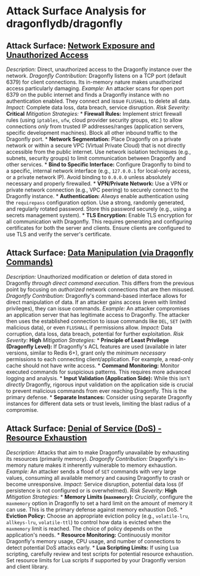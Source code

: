 # Attack Surface Analysis for dragonflydb/dragonfly

## Attack Surface: [Network Exposure and Unauthorized Access](./attack_surfaces/network_exposure_and_unauthorized_access.md)

*Description:* Direct, unauthorized access to the Dragonfly instance over the network.
*Dragonfly Contribution:* Dragonfly listens on a TCP port (default 6379) for client connections.  Its in-memory nature makes unauthorized access particularly damaging.
*Example:* An attacker scans for open port 6379 on the public internet and finds a Dragonfly instance with no authentication enabled. They connect and issue `FLUSHALL` to delete all data.
*Impact:* Complete data loss, data breach, service disruption.
*Risk Severity:* **Critical**
*Mitigation Strategies:*
    *   **Firewall Rules:** Implement strict firewall rules (using `iptables`, `ufw`, cloud provider security groups, etc.) to allow connections *only* from trusted IP addresses/ranges (application servers, specific development machines).  Block all other inbound traffic to the Dragonfly port.
    *   **Network Segmentation:** Place Dragonfly on a private network or within a secure VPC (Virtual Private Cloud) that is not directly accessible from the public internet. Use network isolation techniques (e.g., subnets, security groups) to limit communication between Dragonfly and other services.
    *   **Bind to Specific Interface:** Configure Dragonfly to bind to a specific, internal network interface (e.g., `127.0.0.1` for local-only access, or a private network IP).  Avoid binding to `0.0.0.0` unless absolutely necessary and properly firewalled.
    *   **VPN/Private Network:** Use a VPN or private network connection (e.g., VPC peering) to securely connect to the Dragonfly instance.
    *   **Authentication:** *Always* enable authentication using the `requirepass` configuration option.  Use a strong, randomly generated, and regularly rotated password. Store this password securely (e.g., using a secrets management system).
    *   **TLS Encryption:** Enable TLS encryption for all communication with Dragonfly. This requires generating and configuring certificates for both the server and clients. Ensure clients are configured to use TLS and verify the server's certificate.

## Attack Surface: [Data Manipulation (via Dragonfly Commands)](./attack_surfaces/data_manipulation__via_dragonfly_commands_.md)

*Description:* Unauthorized modification or deletion of data stored in Dragonfly *through direct command execution*. This differs from the previous point by focusing on *authorized* network connections that are then misused.
*Dragonfly Contribution:* Dragonfly's command-based interface allows for direct manipulation of data. If an attacker gains access (even with limited privileges), they can issue commands.
*Example:* An attacker compromises an application server that has legitimate access to Dragonfly.  The attacker then uses the established connection to issue commands like `DEL`, `SET` (with malicious data), or even `FLUSHALL` if permissions allow.
*Impact:* Data corruption, data loss, data breach, potential for further exploitation.
*Risk Severity:* **High**
*Mitigation Strategies:*
    * **Principle of Least Privilege (Dragonfly Level):** If Dragonfly's ACL features are used (available in later versions, similar to Redis 6+), grant only the *minimum necessary* permissions to each connecting client/application.  For example, a read-only cache should not have write access.
    * **Command Monitoring:** Monitor executed commands for suspicious patterns. This requires more advanced logging and analysis.
    * **Input Validation (Application Side):** While this isn't *directly* Dragonfly, rigorous input validation on the application side is crucial to prevent malicious commands from ever reaching Dragonfly. This is the primary defense.
    * **Separate Instances:** Consider using separate Dragonfly instances for different data sets or trust levels, limiting the blast radius of a compromise.

## Attack Surface: [Denial of Service (DoS) - Resource Exhaustion](./attack_surfaces/denial_of_service__dos__-_resource_exhaustion.md)

*Description:* Attacks that aim to make Dragonfly unavailable by exhausting its resources (primarily memory).
*Dragonfly Contribution:* Dragonfly's in-memory nature makes it inherently vulnerable to memory exhaustion.
*Example:* An attacker sends a flood of `SET` commands with very large values, consuming all available memory and causing Dragonfly to crash or become unresponsive.
*Impact:* Service disruption, potential data loss (if persistence is not configured or is overwhelmed).
*Risk Severity:* **High**
*Mitigation Strategies:*
    *   **Memory Limits (`maxmemory`):** *Crucially*, configure the `maxmemory` option in Dragonfly to set a hard limit on the amount of memory it can use.  This is the primary defense against memory exhaustion DoS.
    *   **Eviction Policy:** Choose an appropriate eviction policy (e.g., `volatile-lru`, `allkeys-lru`, `volatile-ttl`) to control how data is evicted when the `maxmemory` limit is reached.  The choice of policy depends on the application's needs.
    *   **Resource Monitoring:** Continuously monitor Dragonfly's memory usage, CPU usage, and number of connections to detect potential DoS attacks early.
    *   **Lua Scripting Limits:** If using Lua scripting, carefully review and test scripts for potential resource exhaustion. Set resource limits for Lua scripts if supported by your Dragonfly version and client library.

